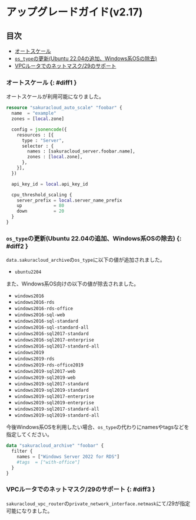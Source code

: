 # アップグレードガイド(v2.17)

## 目次

- [オートスケール](#diff1)
- [`os_type`の更新(Ubuntu 22.04の追加、Windows系OSの除去)](#diff2)
- [VPCルータでのネットマスク/29のサポート](#diff3)
  
### オートスケール {: #diff1 }

オートスケールが利用可能になりました。

```tf
resource "sakuracloud_auto_scale" "foobar" {
  name  = "example"
  zones = [local.zone]

  config = jsonencode({
    resources : [{
      type : "Server",
      selector : {
        names : [sakuracloud_server.foobar.name],
        zones : [local.zone],
      },
    }],
  })

  api_key_id = local.api_key_id

  cpu_threshold_scaling {
    server_prefix = local.server_name_prefix
    up            = 80
    down          = 20
  }
}
```

### `os_type`の更新(Ubuntu 22.04の追加、Windows系OSの除去) {: #diff2 }

`data.sakuracloud_archive`の`os_type`に以下の値が追加されました。

- `ubuntu2204`

また、Windows系OS向けの以下の値が除去されました。

- `windows2016`
- `windows2016-rds`
- `windows2016-rds-office`
- `windows2016-sql-web`
- `windows2016-sql-standard`
- `windows2016-sql-standard-all`
- `windows2016-sql2017-standard`
- `windows2016-sql2017-enterprise`
- `windows2016-sql2017-standard-all`
- `windows2019`
- `windows2019-rds`
- `windows2019-rds-office2019`
- `windows2019-sql2017-web`
- `windows2019-sql2019-web`
- `windows2019-sql2017-standard`
- `windows2019-sql2019-standard`
- `windows2019-sql2017-enterprise`
- `windows2019-sql2019-enterprise`
- `windows2019-sql2017-standard-all`
- `windows2019-sql2019-standard-all`

今後Windows系OSを利用したい場合、`os_type`の代わりにnamesやtagsなどを指定してください。

```tf
data "sakuracloud_archive" "foobar" {
  filter {
    names = ["Windows Server 2022 for RDS"]
    #tags  = ["with-office"]
  }
}
```

### VPCルータでのネットマスク/29のサポート {: #diff3 }

`sakuracloud_vpc_router`の`private_network_interface.netmask`にて/29が指定可能になりました。